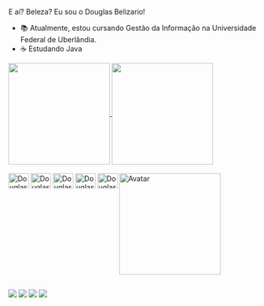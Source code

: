 E aí? Beleza? Eu sou o Douglas Belizario!


- 📚 Atualmente, estou cursando Gestão da Informação na Universidade Federal de Uberlândia.
- ☕ Estudando Java

<div>
  <a href="https://github.com/douglasbelizario/github-readme-stats">
  <img height=200 align="center" src="https://github-readme-stats.vercel.app/api?username=douglasbelizario&show_icons=true&theme=dark&hide_rank=true" />
</a>
<a href="https://github.com/douglasbelizario/convoychat">
  <img height=200 align="center" src="https://github-readme-stats.vercel.app/api/top-langs?username=douglasbelizario&layout=compact&langs_count=8&card_width=320&show_icons=true&theme=dark" />
</a>
</div>

<div style="display: inline-block" ><br>

  <img align="center" alt="Douglas-html" height="30" width="40" src="https://cdn.jsdelivr.net/gh/devicons/devicon/icons/html5/html5-original.svg" />
  <img align="center" alt="Douglas-css" height="30" width="40" src="https://cdn.jsdelivr.net/gh/devicons/devicon/icons/css3/css3-original.svg" />
  <img align="center" alt="Douglas-js" height="30" width="40" src="https://cdn.jsdelivr.net/gh/devicons/devicon/icons/javascript/javascript-original.svg" />
  <img align="center" alt="Douglas-node" height="30" width="40" src="https://cdn.jsdelivr.net/gh/devicons/devicon/icons/nodejs/nodejs-original.svg" />
  <img align="center" alt="Douglas-py" height="30" width="40" src="https://cdn.jsdelivr.net/gh/devicons/devicon/icons/python/python-original.svg" />
  <img align="right" alt="Avatar" height="200" width="200" src="https://a.imagem.app/ohbxqV.png"/>
</div>

##

<div>
<a href="https://www.linkedin.com/in/douglassbelizario/" target="_blank" ><img src="https://img.shields.io/badge/LinkedIn-0077B5?style=for-the-badge&logo=linkedin&logoColor=white" ></a>
<a href="https://discord.gg/XP9tTjNY" target="_blank" ><img src="https://img.shields.io/badge/Discord-7289DA?style=for-the-badge&logo=discord&logoColor=white" ></a>
<a href="https://www.instagram.com/eudg_sousa/" target="_blank" ><img src="https://img.shields.io/badge/Instagram-E4405F?style=for-the-badge&logo=instagram&logoColor=white" ></a>
<a href="https://www.youtube.com/@web3dev" target="_blank" ><img src="https://img.shields.io/badge/YouTube-FF0000?style=for-the-badge&logo=youtube&logoColor=white" ></a>
  
  
</div>


